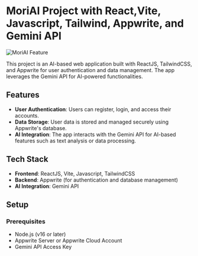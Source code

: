 # MoriAI Project with React,Vite, Javascript, Tailwind, Appwrite, and Gemini API


![MoriAI Feature](https://i.ibb.co/1K37hqy/Screenshot-2024-12-08-211801.png)


This project is an AI-based web application built with ReactJS, TailwindCSS, and Appwrite for user authentication and data management. The app leverages the Gemini API for AI-powered functionalities.

## Features

- **User Authentication**: Users can register, login, and access their accounts.
- **Data Storage**: User data is stored and managed securely using Appwrite's database.
- **AI Integration**: The app interacts with the Gemini API for AI-based features such as text analysis or data processing.

## Tech Stack

- **Frontend**: ReactJS, Vite, Javascript, TailwindCSS
- **Backend**: Appwrite (for authentication and database management)
- **AI Integration**: Gemini API

## Setup

### Prerequisites

- Node.js (v16 or later)
- Appwrite Server or Appwrite Cloud Account
- Gemini API Access Key
